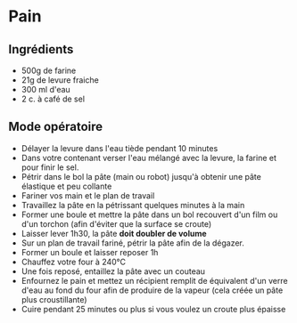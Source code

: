 # Pain

## Ingrédients

- 500g de farine
- 21g de levure fraiche
- 300 ml d'eau
- 2 c. à café de sel

## Mode opératoire

- Délayer la levure dans l'eau tiède pendant 10 minutes
- Dans votre contenant verser l'eau mélangé avec la levure, la farine et pour finir le sel.
- Pétrir dans le bol la pâte (main ou robot) jusqu'à obtenir une pâte élastique et peu collante
- Fariner vos main et le plan de travail
- Travaillez la pâte en la pétrissant quelques minutes à la main
- Former une boule et mettre la pâte dans un bol recouvert d'un film ou d'un torchon (afin d'éviter que la surface se croute)
- Laisser lever 1h30, la pâte **doit doubler de volume**
- Sur un plan de travail fariné, pétrir la pâte afin de la dégazer.
- Former un boule et laisser reposer 1h
- Chauffez votre four à 240°C
- Une fois reposé, entaillez la pâte avec un couteau
- Enfournez le pain et mettez un récipient remplit de équivalent d'un verre d'eau au fond du four afin de produire de la vapeur (cela créée un pâte plus croustillante)
- Cuire pendant 25 minutes ou plus si vous voulez un croute plus épaisse
